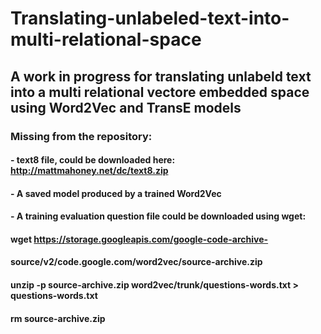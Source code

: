 # Translating-unlabeled-text-into-multi-relational-space
## A work in progress for translating unlabeld text into a multi relational vectore embedded space using Word2Vec and TransE models

### Missing from the repository: 
#### - text8 file, could be downloaded here: http://mattmahoney.net/dc/text8.zip
#### - A saved model produced by a trained Word2Vec
#### - A training evaluation question file could be downloaded using wget: 
#### wget https://storage.googleapis.com/google-code-archive-
#### source/v2/code.google.com/word2vec/source-archive.zip
#### unzip -p source-archive.zip  word2vec/trunk/questions-words.txt > questions-words.txt
#### rm source-archive.zip
